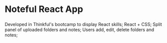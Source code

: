# Noteful React App
###
Developed in Thinkful's bootcamp to display React skills;
React + CSS;
Split panel of uploaded folders and notes;
Users add, edit, delete folders and notes;
